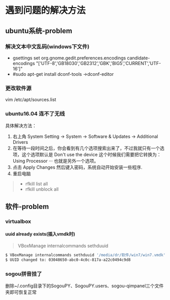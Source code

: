# 遇到问题的解决方法

## ubuntu系统-problem
### 解决文本中文乱码(windows下文件)
* gsettings set org.gnome.gedit.preferences.encodings candidate-encodings "['UTF-8','GB18030','GB2312','GBK','BIG5','CURRENT','UTF-16']"
* #sudo apt-get install dconf-tools ->dconf-editor

### 更改软件源
vim /etc/apt/sources.list

### ubuntu16.04 连不了无线
具体解决方法：
  1. 右上角 System Setting -> System -> Software & Updates -> Additional Drivers
  2. 在等待一段时间之后，你会看到有几个选项搜索出来了，不过我就只有一个选项，这个选项默认是 Don't use the device 这个时候我们需要把它转换为：Using Processor ··· 也就是另外一个选项。
  3. 点击 Apply Changes 然后键入密码，系统自动开始安装一些程序.
  4. 重启电脑

  >* rfkill list all
  >* rfkill unblock all

## 软件-problem
### virtualbox
#### uuid already exists(插入vmdk时)
> VBoxManage internalcommands sethduuid <path of new vmdk>
```zsh
$ VBoxManage internalcommands sethduuid '/media/dr/软件/win7/win7.vmdk'
$ UUID changed to: 03048650-abc0-4c0c-817a-a22c0494c9d8
```
### sogou拼音挂了
删除~/.config目录下的SogouPY、SogouPY.users、sogou-qimpanel三个文件夹即可恢复正常
